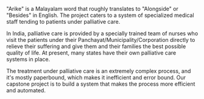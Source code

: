 "Arike" is a Malayalam word that roughly translates to "Alongside" or "Besides" in English. The project caters to a system of specialized medical staff tending to patients under palliative care.

In India, palliative care is provided by a specially trained team of nurses who visit the patients under their Panchayat/Municipality/Corporation directly to relieve their suffering and give them and their families the best possible quality of life. At present, many states have their own palliative care systems in place.

The treatment under palliative care is an extremely complex process, and it's mostly paperbound, which makes it inefficient and error bound. Our capstone project is to build a system that makes the process more efficient and automated. 